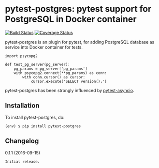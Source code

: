 pytest-postgres: pytest support for PostgreSQL in Docker container
============

[![Build Status](https://travis-ci.org/clayman74/pytest-postgres.svg?branch=master)](https://travis-ci.org/clayman74/pytest-postgres)
[![Coverage Status](https://coveralls.io/repos/github/clayman74/pytest-postgres/badge.svg?branch=master)](https://coveralls.io/github/clayman74/pytest-postgres?branch=master)

pytest-postgres is an plugin for pytest, for adding PostgreSQL database as service into Docker container for tests.

    import psycopg2

    def test_pg_server(pg_server):
        pg_params = pg_server['pg_params']
        with psycopg2.connect(**pg_params) as conn:
            with conn.cursor() as cursor:
                cursor.execute('SELECT version();')

pytest-postgres has been strongly influenced by [pytest-asyncio](https://github.com/pytest-dev/pytest-asyncio/).


Installation
------------

To install pytest-postgres, do:

    (env) $ pip install pytest-postgres


Changelog
---------

0.1.1 (2016-09-15)
~~~~~~~~~~~~~~~~~~
Initial release.
